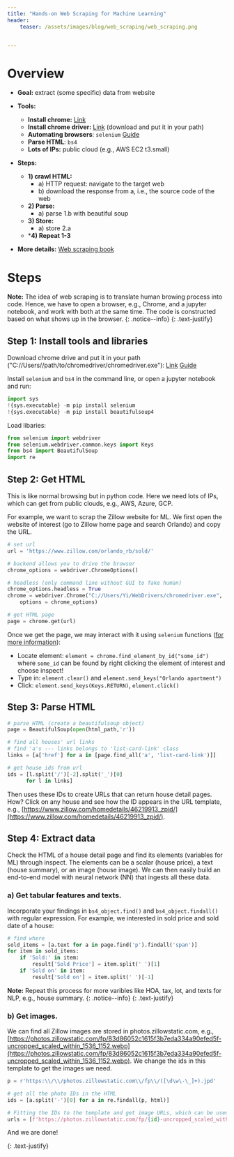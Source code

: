 ```yaml
---
title: "Hands-on Web Scraping for Machine Learning"
header:
    teaser: /assets/images/blog/web_scraping/web_scraping.png


---
```

# Overview

- **Goal:** extract (some specific) data from website
- **Tools:** 
    - **Install chrome:** [Link](https://www.google.com/chrome/?brand=YTUH&gclid=Cj0KCQjwpcOTBhCZARIsAEAYLuWAFFS1tqyCapsGYcMEuHXkRYqcgAQon0RF8dAiL5c1BZSOi_bNGXoaArs5EALw_wcB&gclsrc=aw.ds)
    - **Install chrome driver:** [Link](https://sites.google.com/chromium.org/driver/) (download and put it in your path)
    - **Automating browsers**: `selenium` [Guide](https://selenium-python.readthedocs.io/installation.html) 
    - **Parse HTML**: `bs4`
    - **Lots of IPs:** public cloud (e.g., AWS EC2 t3.small)
- **Steps:**
    - **1) crawl HTML:** 
        - a) HTTP request: navigate to the target web
        - b) download the response from a, i.e., the source code of the web
    - **2) Parse:**
        - a) parse 1.b with beautiful soup
    - **3) Store:**
        - a) store 2.a
    - ***4) Repeat 1-3**

- **More details:** [Web scraping book](https://github.com/REMitchell/python-scraping)

# Steps

<i class="far fa-sticky-note"></i> **Note:** The idea of web scraping is to translate human browing process into code. Hence, we have to open a browser, e.g., Chrome, and a jupyter notebook, and work with both at the same time. The code is constructed based on what shows up in the browser.
  {: .notice--info}
  {: .text-justify}

## Step 1: Install tools and libraries 
Download chrome drive and put it in your path ("C://Users//path/to/chromedriver/chromedriver.exe"): [Link](https://sites.google.com/chromium.org/driver/) [Guide](https://www.selenium.dev/documentation/webdriver/getting_started/install_drivers/)

Install `selenium` and `bs4` in the command line, or open a jupyter notebook and run:
```python
import sys
!{sys.executable} -m pip install selenium
!{sys.executable} -m pip install beautifulsoup4
```
Load libaries:
```python
from selenium import webdriver
from selenium.webdriver.common.keys import Keys
from bs4 import BeautifulSoup
import re
```

## Step 2: Get HTML
This is like normal browsing but in python code. Here we need lots of IPs, which can get from public clouds, e.g., AWS, Azure, GCP. 

For example, we want to scrap the Zillow website for ML. We first open the website of interest (go to Zillow home page and search Orlando) and copy the URL.
```python
# set url
url = 'https://www.zillow.com/orlando_rb/sold/'

# backend allows you to drive the browser
chrome_options = webdriver.ChromeOptions()

# headless (only command line without GUI to fake human)
chrome_options.headless = True 
chrome = webdriver.Chrome("C://Users/Yi/WebDrivers/chromedriver.exe",
    options = chrome_options)

# get HTML page
page = chrome.get(url)
```
Once we get the page, we may interact with it using `selenium` functions ([for more information](https://selenium-python.readthedocs.io/navigating.html)):

- Locate element: `element = chrome.find_element_by_id("some_id")` where `some_id` can be found by right clicking the element of interest and choose inspect!
- Type in: `element.clear()` and `element.send_keys("Orlando apartment")`
- Click:  `element.send_keys(Keys.RETURN)`, `element.click()`

## Step 3: Parse HTML

```python
# parse HTML (create a beautifulsoup object)
page = BeautifulSoup(open(html_path,'r'))

# find all houses' url links
# find 'a's --- links belongs to 'list-card-link' class
links = [a['href'] for a in [page.find_all('a', 'list-card-link')]]

# get house ids from url
ids = [l.split('/')[-2].split('_')[0] 
      for l in links]
```
Then uses these IDs to create URLs that can return house detail pages. How? Click on any house and see how the ID appears in the URL template, e.g., [https://www.zillow.com/homedetails/46219913_zpid/](https://www.zillow.com/homedetails/46219913_zpid/).

## Step 4: Extract data 
Check the HTML of a house detail page and find its elements (variables for ML) through inspect. The elements can be a scalar (house price), a text (house summary), or an image (house image). We can then easily build an end-to-end model with neural network (NN) that ingests all these data.

### a) Get tabular features and texts.
Incorporate your findings in `bs4_object.find()` and `bs4_object.findall()` with regular expression. For example, we interested in sold price and sold date of a house:
```python
# find where 
sold_items = [a.text for a in page.find('p').findall('span')]
for item in sold_items:
    if 'Sold:' in item:
        result['Sold Price'] = item.split(' ')[1]
    if 'Sold on' in item:
        result['Sold on'] = item.split(' ')[-1]   
```
<i class="far fa-sticky-note"></i> **Note:** Repeat this process for more varibles like HOA, tax, lot, and texts for NLP, e.g., house summary.
  {: .notice--info}
  {: .text-justify}

### b) Get images.
We can find all Zillow images are stored in photos.zillowstatic.com, e.g., [https://photos.zillowstatic.com/fp/83d86052c1615f3b7eda334a90efed5f-uncropped_scaled_within_1536_1152.webp](https://photos.zillowstatic.com/fp/83d86052c1615f3b7eda334a90efed5f-uncropped_scaled_within_1536_1152.webp). We change the ids in this template to get the images we need.

```python
p = r'https:\\/\\/photos.zillowstatic.com\\/fp\\/([\d\w\-\_]+).jpd'

# get all the photo IDs in the HTML
ids = [a.split('-')[0] for a in re.findall(p, html)]

# Fitting the IDs to the template and get image URLs, which can be used to download the images.
urls = [f'https://photos.zillowstatic.com/fp/{id}-uncropped_scaled_within_1536_1152.webp' for id in ids]  
```
And we are done! 


{: .text-justify}